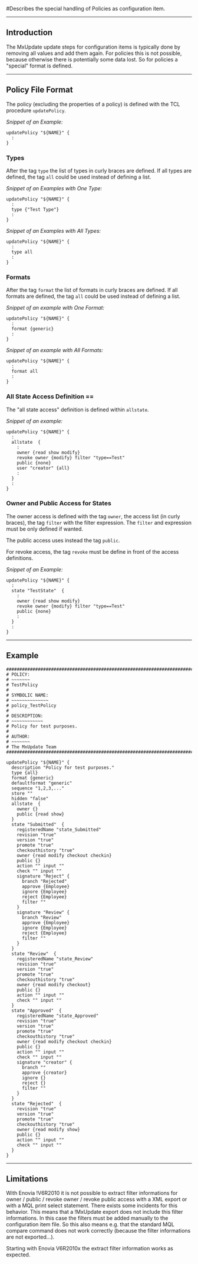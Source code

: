 <!--
 *
 *  This file is part of MxUpdate <http://www.mxupdate.org>.
 *
 *  MxUpdate is a deployment tool for a PLM platform to handle
 *  administration objects as single update files (configuration item).
 *
 *  Copyright (C) 2008-2016 The MxUpdate Team
 *
 *  The Manual of MxUpdate is licensed under a CC BY-NC-SA 4.0 license
 *  (Creative Commons Attribution-NonCommercial-ShareAlike 4.0 
 *  International 4.0 license).
 *
 *  You should have received a copy of the license along with this
 *  work. If not, see <http://creativecommons.org/licenses/by-nc-sa/4.0/>.
 *
-->

#Describes the special handling of Policies as configuration item.

----

## Introduction
The MxUpdate update steps for configuration items is typically done by
removing all values and add them again. For policies this is not possible,
because otherwise there is potentially some data lost. So for policies a
"special" format is defined.

----

## Policy File Format
The policy (excluding the properties of a policy) is defined with the TCL
procedure `updatePolicy`.

*Snippet of an Example:*
```
updatePolicy "${NAME}" {
  :
}
```

### Types
After the tag `type` the list of types in curly braces are defined. If
all types are defined, the tag `all` could be used instead of defining a
list.

*Snippet of an Examples with One Type:*
```
updatePolicy "${NAME}" {
  :
  type {"Test Type"}
  :
}
```
*Snippet of an Examples with All Types:*
```
updatePolicy "${NAME}" {
  :
  type all
  :
}
```

### Formats
After the tag `format` the list of formats in curly braces are defined. If
all formats are defined, the tag `all` could be used instead of defining a
list.

*Snippet of an example with One Format:*
```
updatePolicy "${NAME}" {
  :
  format {generic}
  :
}
```
*Snippet of an example with All Formats:*
```
updatePolicy "${NAME}" {
  :
  format all
  :
}
```

### All State Access Definition ==
The "all state access" definition is defined within `allstate`.

*Snippet of an example:*
```
updatePolicy "${NAME}" {
  :
  allstate  {
    :
    owner {read show modify}
    revoke owner {modify} filter "type==Test"
    public {none}
    user "creator" {all}
    :
  }
  :
}
```

### Owner and Public Access for States
The owner access is defined with the tag `owner`, the access list (in curly braces), the tag `filter` with the filter expression. The `filter` and expression must be only defined if wanted.

The public access uses instead the tag `public`.

For revoke access, the tag `revoke` must be define in front of the access definitions.

*Snippet of an Example:*
```
updatePolicy "${NAME}" {
  :
  state "TestState"  {
    :
    owner {read show modify}
    revoke owner {modify} filter "type==Test"
    public {none}
    :
  }
  :
}
```

----
## Example
```
################################################################################
# POLICY:
# ~~~~~~~
# TestPolicy
#
# SYMBOLIC NAME:
# ~~~~~~~~~~~~~~
# policy_TestPolicy
#
# DESCRIPTION:
# ~~~~~~~~~~~~
# Policy for test purposes.
#
# AUTHOR:
# ~~~~~~~
# The MxUpdate Team
################################################################################

updatePolicy "${NAME}" {
  description "Policy for test purposes."
  type {all}
  format {generic}
  defaultformat "generic"
  sequence "1,2,3,..."
  store ""
  hidden "false"
  allstate  {
    owner {}
    public {read show}
  }
  state "Submitted"  {
    registeredName "state_Submitted"
    revision "true"
    version "true"
    promote "true"
    checkouthistory "true"
    owner {read modify checkout checkin}
    public {}
    action "" input ""
    check "" input ""
    signature "Reject" {
      branch "Rejected"
      approve {Employee}
      ignore {Employee}
      reject {Employee}
      filter ""
    }
    signature "Review" {
      branch "Review"
      approve {Employee}
      ignore {Employee}
      reject {Employee}
      filter ""
    }
  }
  state "Review"  {
    registeredName "state_Review"
    revision "true"
    version "true"
    promote "true"
    checkouthistory "true"
    owner {read modify checkout}
    public {}
    action "" input ""
    check "" input ""
  }
  state "Approved"  {
    registeredName "state_Approved"
    revision "true"
    version "true"
    promote "true"
    checkouthistory "true"
    owner {read modify checkout checkin}
    public {}
    action "" input ""
    check "" input ""
    signature "creator" {
      branch ""
      approve {creator}
      ignore {}
      reject {}
      filter ""
    }
  }
  state "Rejected"  {
    revision "true"
    version "true"
    promote "true"
    checkouthistory "true"
    owner {read modify show}
    public {}
    action "" input ""
    check "" input ""
  }
}
```

----
## Limitations
With Enovia !V6R2010 it is not possible to extract filter informations for owner / public / revoke owner / revoke public access with a XML export or with a MQL print select statement. There exists some incidents for this behavior. This means that a !MxUpdate export does not include this filter informations. In this case the filters must be added manually to the configuration item file. So this also means e.g. that the standard MQL compare command does not work correctly (because the filter informations are not exported...).

Starting with Enovia V6R2010x the extract filter information works as expected.


